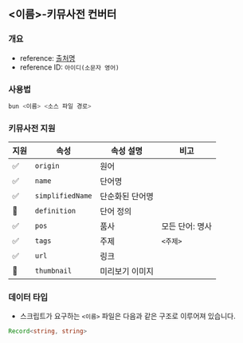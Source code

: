 ## <이름>-키뮤사전 컨버터
### 개요
* reference: [출처명](링크)
* reference ID: `아이디(소문자 영어)`

### 사용법
```bash
bun <이름> <소스 파일 경로>
```

### 키뮤사전 지원
| 지원 | 속성               | 속성 설명    | 비고                                          |
|----|------------------|----------|---------------------------------------------|
| ✅  | `origin`         | 원어       |                                             |
| ✅  | `name`           | 단어명      |                                             |
| ✅  | `simplifiedName` | 단순화된 단어명 |                                             |
| 🚫 | `definition`     | 단어 정의    |                                             |
| ✅  | `pos`            | 품사       | 모든 단어: 명사                                   |
| ✅  | `tags`           | 주제       | `<주제>`                                      |
| ✅  | `url`            | 링크       |  
| 🚫 | `thumbnail`      | 미리보기 이미지 |                                             |

### 데이터 타입
* 스크립트가 요구하는 `<이름>` 파일은 다음과 같은 구조로 이루어져 있습니다.
```ts 
Record<string, string>
```